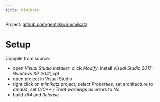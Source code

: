 ```yaml
---
title: Mimikatz
---
```


Project: [github.com/gentilkiwi/mimikatz](https://github.com/gentilkiwi/mimikatz/)

# Setup

Compile from source:

- open *Visual Studio Installer*, click *Modify*, install *Visual Studio 2017 - Windows XP (v141_xp)*
- open project in Visual Studio
- right click on *mimikatz* project, select *Properties*, set architecture to *amd64*, set *C/C++ / Treat warnings as errors* to *No*
- build *x64* and *Release*
